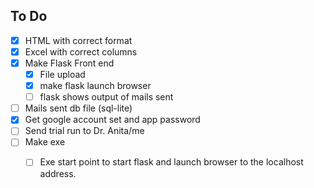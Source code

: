 ## To Do
- [x] HTML with correct format
- [x] Excel with correct columns 
- [x] Make Flask Front end
    - [x] File upload
    - [x] make flask launch browser
    - [ ] flask shows output of mails sent
- [ ] Mails sent db file (sql-lite)
- [x] Get google account set and app password
- [ ] Send trial run to Dr. Anita/me
- [ ] Make exe
    - [ ] Exe start point to start flask and launch browser to the localhost address.


